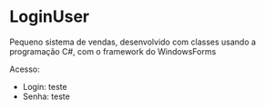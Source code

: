 # LoginUser
Pequeno sistema de vendas, desenvolvido com classes usando a programação C#, com o framework do WindowsForms

Acesso:
- Login: teste
- Senha: teste
